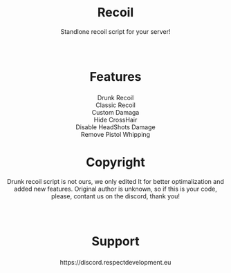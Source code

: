 <br clear="both">

<h1 align="center">Recoil</h1>

<p align="center">Standlone recoil script for your server!</p>


###

<br clear="both">

<h1 align="center">Features</h1>

###

<p align="center">Drunk Recoil<br>Classic Recoil<br>Custom Damaga<br>Hide CrossHair<br>Disable HeadShots Damage<br>Remove Pistol Whipping</p>

###

<h1 align="center">Copyright</h1>

<p align="center">Drunk recoil script is not ours, we only edited It for better optimalization and added new features. Original author is unknown, so if this is your code, please, contant us on the discord, thank you!</p>


###

<br clear="both">

<h1 align="center">Support</h1>

###

<p align="center">https://discord.respectdevelopment.eu</p>

###
